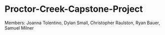 # Proctor-Creek-Capstone-Project

Members: Joanna Tolentino, Dylan Small, Christopher Raulston, Ryan Bauer, Samuel Milner

